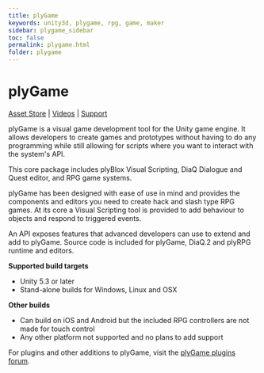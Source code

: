 ```yaml
---
title: plyGame
keywords: unity3d, plygame, rpg, game, maker
sidebar: plygame_sidebar
toc: false
permalink: plygame.html
folder: plygame
---
```


plyGame
=======

[Asset Store](https://www.assetstore.unity3d.com/?asac=MnslCi8JXB#!/content/9694) | [Videos](https://www.youtube.com/playlist?list=PLuaBtUXEKcdJCbNoDg0tJ9TUdkNRDrKlI) | [Support](http://forum.plyoung.com/c/plygame-blox)

plyGame is a visual game development tool for the Unity game engine. It allows developers to create games and prototypes without having to do any programming while still allowing for scripts where you want to interact with the system's API.

This core package includes plyBlox Visual Scripting, DiaQ Dialogue and Quest editor, and RPG game systems.

plyGame has been designed with ease of use in mind and provides the components and editors you need to create hack and slash type RPG games. At its core a Visual Scripting tool is provided to add behaviour to objects and respond to triggered events.

An API exposes features that advanced developers can use to extend and add to plyGame. Source code is included for plyGame, DiaQ.2 and plyRPG runtime and editors. 

**Supported build targets**

- Unity 5.3 or later
- Stand-alone builds for Windows, Linux and OSX

**Other builds**

- Can build on iOS and Android but the included RPG controllers are not made for touch control
- Any other platform not supported and no plans to add support

For plugins and other additions to plyGame, visit the [plyGame plugins forum](http://forum.plyoung.com/c/plygame-blox/plugins).
